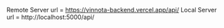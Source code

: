 
Remote Server url = https://vinnota-backend.vercel.app/api/
Local Server url = http://localhost:5000/api/
